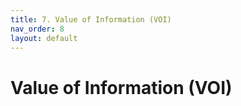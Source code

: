 ```yaml
---
title: 7. Value of Information (VOI)
nav_order: 8
layout: default
---
```


# Value of Information (VOI)